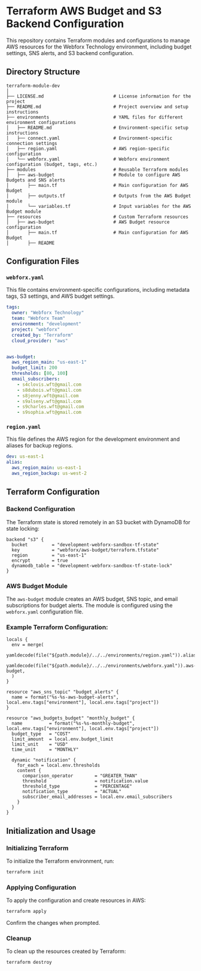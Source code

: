 # Terraform AWS Budget and S3 Backend Configuration

This repository contains Terraform modules and configurations to manage AWS resources for the Webforx Technology environment, including budget settings, SNS alerts, and S3 backend configuration.

## Directory Structure

```plaintext
terraform-module-dev
│
├── LICENSE.md                          # License information for the project
├── README.md                           # Project overview and setup instructions
├── environments                        # YAML files for different environment configurations
│   ├── README.md                       # Environment-specific setup instructions
│   ├── connect.yaml                    # Environment-specific connection settings
│   ├── region.yaml                     # AWS region-specific configuration
│   └── webforx.yaml                    # Webforx environment configuration (budget, tags, etc.)
├── modules                             # Reusable Terraform modules
│   ├── aws-budget                      # Module to configure AWS Budgets and SNS alerts
│       ├── main.tf                     # Main configuration for AWS Budget
│       ├── outputs.tf                  # Outputs from the AWS Budget module
│       └── variables.tf                # Input variables for the AWS Budget module
├── resources                           # Custom Terraform resources
│   ├── aws-budget                      # AWS Budget resource configuration
│       ├── main.tf                     # Main configuration for AWS Budget
│       ├── README

```

## Configuration Files

### `webforx.yaml`

This file contains environment-specific configurations, including metadata tags, S3 settings, and AWS budget settings.

```yaml
tags:
  owner: "Webforx Technology"
  team: "Webforx Team"
  environment: "development"
  project: "webforx"
  created_by: "Terraform"
  cloud_provider: "aws"


aws-budget:
  aws_region_main: "us-east-1"
  budget_limit: 200
  thresholds: [80, 100]
  email_subscribers:
    - s4clovis.wft@gmail.com
    - s8dubois.wft@gmail.com
    - s8jenny.wft@gmail.com
    - s9alseny.wft@gmail.com
    - s9charles.wft@gmail.com
    - s9sophia.wft@gmail.com
```

### `region.yaml`

This file defines the AWS region for the development environment and aliases for backup regions.

```yaml
dev: us-east-1
alias:
  aws_region_main: us-east-1
  aws_region_backup: us-west-2
```

## Terraform Configuration

### Backend Configuration

The Terraform state is stored remotely in an S3 bucket with DynamoDB for state locking:

```hcl
backend "s3" {
  bucket         = "development-webforx-sandbox-tf-state"
  key            = "webforx/aws-budget/terraform.tfstate"
  region         = "us-east-1"
  encrypt        = true
  dynamodb_table = "development-webforx-sandbox-tf-state-lock"
}
```

### AWS Budget Module

The `aws-budget` module creates an AWS budget, SNS topic, and email subscriptions for budget alerts. The module is configured using the `webforx.yaml` configuration file.

### Example Terraform Configuration:

```hcl
locals {
  env = merge(
    yamldecode(file("${path.module}/../../environments/region.yaml")).alias,
    yamldecode(file("${path.module}/../../environments/webforx.yaml")).aws-budget,
  )
}

resource "aws_sns_topic" "budget_alerts" {
  name = format("%s-%s-aws-budget-alerts", local.env.tags["environment"], local.env.tags["project"])
}

resource "aws_budgets_budget" "monthly_budget" {
  name          = format("%s-%s-monthly-budget", local.env.tags["environment"], local.env.tags["project"])
  budget_type   = "COST"
  limit_amount  = local.env.budget_limit
  limit_unit    = "USD"
  time_unit     = "MONTHLY"

  dynamic "notification" {
    for_each = local.env.thresholds
    content {
      comparison_operator        = "GREATER_THAN"
      threshold                  = notification.value
      threshold_type             = "PERCENTAGE"
      notification_type          = "ACTUAL"
      subscriber_email_addresses = local.env.email_subscribers
    }
  }
}
```

## Initialization and Usage

### Initializing Terraform

To initialize the Terraform environment, run:

```bash
terraform init
```

### Applying Configuration

To apply the configuration and create resources in AWS:

```bash
terraform apply
```

Confirm the changes when prompted.

### Cleanup

To clean up the resources created by Terraform:

```bash
terraform destroy
```
